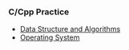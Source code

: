 ### C/Cpp Practice


- [Data Structure and Algorithms](dsa/README.md)
- [Operating System](os/README.md)